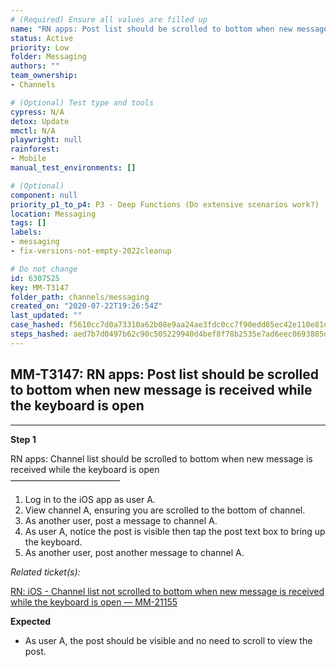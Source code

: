 ```yaml
---
# (Required) Ensure all values are filled up
name: "RN apps: Post list should be scrolled to bottom when new message is received while the keyboard is open"
status: Active
priority: Low
folder: Messaging
authors: ""
team_ownership: 
- Channels

# (Optional) Test type and tools
cypress: N/A
detox: Update
mmctl: N/A
playwright: null
rainforest: 
- Mobile
manual_test_environments: []

# (Optional)
component: null
priority_p1_to_p4: P3 - Deep Functions (Do extensive scenarios work?)
location: Messaging
tags: []
labels: 
- messaging
- fix-versions-not-empty-2022cleanup

# Do not change
id: 6307525
key: MM-T3147
folder_path: channels/messaging
created_on: "2020-07-22T19:26:54Z"
last_updated: ""
case_hashed: f5610cc7d0a73310a62b08e9aa24ae3fdc0cc7f90edd85ec42e110e81d5414c543b314386cd9843256837f5bd340631c
steps_hashed: aed7b7d0497b62c90c505229940d4bef8f78b2535e7ad6eec0693885dda0756dd64a34e63d5893bea3a1d5d9d844f971
---
```


## MM-T3147: RN apps: Post list should be scrolled to bottom when new message is received while the keyboard is open

---

**Step 1**

RN apps: Channel list should be scrolled to bottom when new message is received while the keyboard is open\
–––––––––––––––––––––––––

1. Log in to the iOS app as user A.
2. View channel A, ensuring you are scrolled to the bottom of channel.
3. As another user, post a message to channel A.
4. As user A, notice the post is visible then tap the post text box to bring up the keyboard.
5. As another user, post another message to channel A.

_Related ticket(s):_

[RN: iOS - Channel list not scrolled to bottom when new message is received while the keyboard is open — MM-21155](https://mattermost.atlassian.net/browse/MM-21155)

**Expected**

- As user A, the post should be visible and no need to scroll to view the post.
